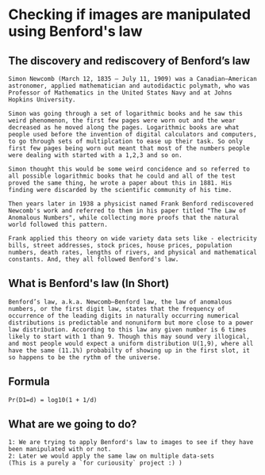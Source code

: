 # Checking if images are manipulated using Benford's law

## The discovery and rediscovery of Benford’s law
    Simon Newcomb (March 12, 1835 – July 11, 1909) was a Canadian–American astronomer, applied mathematician and autodidactic polymath, who was Professor of Mathematics in the United States Navy and at Johns Hopkins University.

    Simon was going through a set of logarithmic books and he saw this weird phenomenon, the first few pages were worn out and the wear decreased as he moved along the pages. Logarithmic books are what people used before the invention of digital calculators and computers, to go through sets of multiplcation to ease up their task. So only first few pages being worn out meant that most of the numbers people were dealing with started with a 1,2,3 and so on. 

    Simon thought this would be some weird concidence and so referred to all possible logarithmic books that he could and all of the test proved the same thing, he wrote a paper about this in 1881. His finding were discarded by the scientific community of his time.

    Then years later in 1938 a physicist named Frank Benford rediscovered Newcomb's work and referred to them in his paper titled "The Law of Anomalous Numbers", while collecting more proofs that the natural world followed this pattern.

    Frank applied this theory on wide variety data sets like - electricity bills, street addresses, stock prices, house prices, population numbers, death rates, lengths of rivers, and physical and mathematical constants. And, they all followed Benford's law.


## What is Benford's law (In Short)
    Benford’s law, a.k.a. Newcomb–Benford law, the law of anomalous numbers, or the first digit law, states that the frequency of occurrence of the leading digits in naturally occurring numerical distributions is predictable and nonuniform but more close to a power law distribution. According to this law any given number is 6 times likely to start with 1 than 9. Though this may sound very illogical, and most people would expect a uniform distribution U(1,9), where all have the same (11.1%) probabilty of showing up in the first slot, it so happens to be the rythm of the universe.

## Formula
```Pr(D1=d) = log10(1 + 1/d)```

## What are we going to do?
    1: We are trying to apply Benford's law to images to see if they have been manipulated with or not.
    2: Later we would apply the same law on multiple data-sets
    (This is a purely a `for curiousity` project :) )